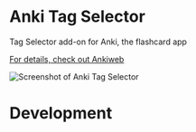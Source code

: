 # Anki Tag Selector
Tag Selector add-on for Anki, the flashcard app

[For details, check out Ankiweb](https://ankiweb.net/shared/info/1022577188)

![Screenshot of Anki Tag Selector](https://s7.postimg.cc/c5q90vl6z/Screenshot.jpg)

# Development